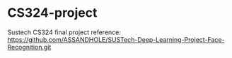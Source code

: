 # CS324-project
Sustech CS324 final project
reference: https://github.com/ASSANDHOLE/SUSTech-Deep-Learning-Project-Face-Recognition.git
